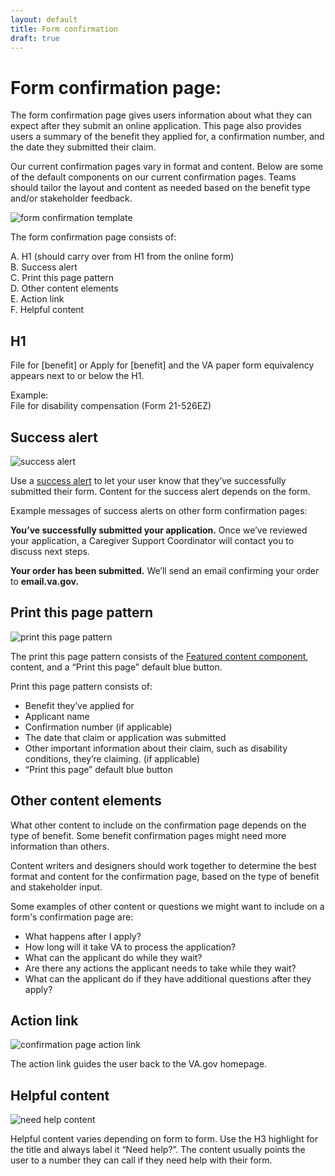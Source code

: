 ```yaml
---
layout: default
title: Form confirmation
draft: true
---
```


# Form confirmation page:
 
The form confirmation page gives users information about what they can expect after they submit an online application. This page also provides users a summary of the benefit they applied for, a confirmation number, and the date they submitted their claim.

Our current confirmation pages vary in format and content. Below are some of the default components on our current confirmation pages. Teams should tailor the layout and content as needed based on the benefit type and/or stakeholder feedback.

![form confirmation template]({{site.baseurl}}/images/Form-confirmation-mini-template.png) 

The form confirmation page consists of:

A. H1 (should carry over from H1 from the online form)  
B. Success alert   
C. Print this page pattern  
D. Other content elements  
E. Action link  
F. Helpful content  

## H1

File for [benefit] or Apply for [benefit] and the VA paper form equivalency appears next to or below the H1.

Example:  
File for disability compensation (Form 21-526EZ)

## Success alert 

![success alert]({{site.baseurl}}/success-alert.png) 

Use a [success alert](https://design.va.gov/components/alertboxes) to let your user know that they’ve successfully submitted their form. Content for the success alert depends on the form.

Example messages of success alerts on other form confirmation pages:

**You’ve successfully submitted your application.**
Once we’ve reviewed your application, a Caregiver Support Coordinator will contact you to discuss next steps. 

**Your order has been submitted.**
We’ll send an email confirming your order to **email.va.gov.**

## Print this page pattern 

![print this page pattern]({{site.baseurl}}/images/print-this-page.png) 

The print this page pattern consists of the [Featured content component](https://design.va.gov/components/featured-content), content, and a “Print this page” default blue button. 

Print this page pattern consists of:
- Benefit they’ve applied for
- Applicant name
- Confirmation number (if applicable)
- The date that claim or application was submitted
- Other important information about their claim, such as disability conditions, they’re claiming. (if applicable)
- “Print this page” default blue button

## Other content elements 
What other content to include on the confirmation page depends on the type of benefit. Some benefit confirmation pages might need more information than others.

Content writers and designers should work together to determine the best format and content for the confirmation page, based on the type of benefit and stakeholder input.

Some examples of other content or questions we might want to include on a form's confirmation page are:
- What happens after I apply? 
- How long will it take VA to process the application?
- What can the applicant do while they wait?
- Are there any actions the applicant needs to take while they wait?
- What can the applicant do if they have additional questions after they apply?
 
## Action link

![confirmation page action link]({{site.baseurl}}/images/confirmation-page-action-link.png) 

 The action link guides the user back to the VA.gov homepage. 

## Helpful content

![need help content]({{site.baseurl}}/images/need-help.png) 

Helpful content varies depending on form to form. Use the H3 highlight for the title and always label it “Need help?”. The content usually points the user to a number they can call if they need help with their form. 

